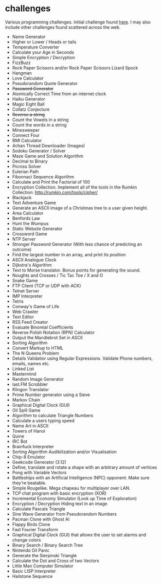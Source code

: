 # challenges
Various programming challenges. Initial challenge found [here](https://github.com/keplr/programming-projects-for-n00bz). I may also include other challenges found scattered across the web.

* Name Generator
* Higher or Lower / Heads or tails
* Temperature Converter
* Calculate your Age in Seconds
* Simple Encryption / Decryption
* FizzBuzz
* Rock Paper Scissors and/or Rock Paper Scissors Lizard Spock
* Hangman
* Love Calculator
* Pseudorandom Quote Generator
* ~~Password Generator~~
* Atomically Correct Time from an internet clock
* Haiku Generator
* Magic Eight Ball
* Collatz Conjecture
* ~~Reverse a string~~
* Count the Vowels in a string
* Count the words in a string
* Minesweeper
* Connect Four
* BMI Calculator
* 4chan Thread Downloader (Images)
* Sodoku Generator / Solver
* Maze Game and Solution Algorithm
* Decimal to Binary
* Picross Solver
* Eulerian Path
* Fibonnaci Sequence Algorithm
* Calculate and Print the Factorial of 100
* Encryption Collection. Implement all of the tools in the Rumkin Collection: http://rumkin.com/tools/cipher/
* Blackjack
* Text Adventure Game
* Generate an ASCII image of a Christmas tree to a user given height.
* Area Calculator
* Benfords Law
* Hunt the Wumpus
* Static Website Generator
* Crossword Game
* NTP Server
* Stronger Password Generator (With less chance of predicting an outcome)
* Find the largest number in an array, and print its position
* ASCII Analogue Clock
* Dijkstra's Algorithm
* Text to Morse translator. Bonus points for generating the sound.
* Noughts and Crosses / Tic Tac Toe / X and O
* Snake Game
* FTP Client (TCP or UDP with ACK)
* Telnet Server
* IMP Interpreter
* Tetris
* Conway's Game of Life
* Web Crawler
* Text Editor
* RSS Feed Creator
* Evaluate Binomial Coefficients
* Reverse Polish Notation (RPN) Calculator
* Output the Mandlebrot Set in ASCII
* Sorting Algorithm
* Convert Markup to HTML
* The N Queens Problem
* Details Validatior using Regular Expressions. Validate Phone numbers, emails, names etc.
* Linked List
* Mastermind
* Random Image Generator
* last.FM Scrobbler
* Klingon Translator
* Prime Number generator using a Sieve
* Markov Chain
* Graphical Digital Clock (GUI)
* Oil Spill Game
* Algorithm to calculate Triangle Numbers
* Calculate a users typing speed
* Name Art in ASCII
* Towers of Hanoi
* Quine
* IRC Bot
* Brainfuck Interpreter
* Sorting Algorithm Audibilization and/or Visualisation
* Chip-8 Emulator
* Geekcode Generator (3.12)
* Define, translate and rotate a shape with an arbitrary amount of vertices
* Pong with Variable Vectors
* Battleships with an Artificial Intelligence (NPC) opponent. Make sure they're beatable.
* Simple Rougelike. Mega chapeau for multiplayer over LAN.
* TCP chat program with basic encryption (XOR)
* Incremental Economy Simulator (Look up Time of Exploration)
* Encryption / Decryption Hiding text in an image
* Calculate Pascals Triangle
* Sine Wave Generator from Pseudorandom Numbers
* Pacman Clone with Ghost AI
* Flappy Birds Clone
* Fast Fourier Transform
* Graphical Digital Clock (GUI) that allows the user to set alarms and change colors
* Binary Search / Binary Search Tree
* Nintendo Oil Panic
* Generate the Sierpinski Triangle
* Calculate the Dot and Cross of two Vectors
* Little Man Computer Simulator
* Basic LISP Interpreter
* Hailstone Sequence